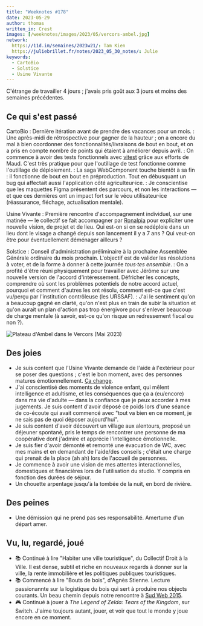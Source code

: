 ```yaml
---
title: "Weeknotes #178"
date: 2023-05-29
author: thomas
written_in: Crest
images: [/weeknotes/images/2023/05/vercors-ambel.jpg]
network:
  https://11d.im/semaines/2023w21/: Tam Kien
  https://juliebrillet.fr/notes/2023_05_30_notes/: Julie
keywords:
  - CartoBio
  - Solstice
  - Usine Vivante
---
```


C'étrange de travailler 4 jours ; j'avais pris goût aux 3 jours et moins des semaines précédentes.

<!--more-->

## Ce qui s'est passé

CartoBio
: Dernière itération avant de prendre des vacances pour un mois.
: Une après-midi de rétrospective pour gagner de la hauteur ; on a encore du mal à bien coordonner des fonctionnalités/livraisons de bout en bout, et on a pris en compte nombre de points qui étaient à améliorer depuis avril.
: On commence à avoir des tests fonctionnels avec [vitest](https://vitest.dev/) grâce aux efforts de Maud. C'est très pratique pour que l'outillage de test fonctionne comme l'outillage de déploiement.
: La saga WebComponent touche bientôt à sa fin : il fonctionne de bout en bout en préproduction. Tout en débusquant un bug qui affectait aussi l'application côté agriculteur·ice.
: Je conscientise que les maquettes Figma présentent des parcours, et non les interactions — et que ces dernières ont un impact fort sur le vécu utilisateur·ice (réassurance, fléchage, actualisation mentale).

Usine Vivante
: Première rencontre d'accompagnement individuel, sur une matinée — le collectif se fait accompagner par [Ronalpia](https://www.ronalpia.fr/) pour expliciter une nouvelle vision, de projet et de lieu. Qui est-on si on se redéploie dans un lieu dont le visage a changé depuis son lancement il y a 7 ans ? Qui veut-on être pour éventuellement déménager ailleurs ?

Solstice
: Conseil d'administration préliminaire à la prochaine Assemblée Générale ordinaire du mois prochain. L'objectif est de valider les résolutions à voter, et de la forme à donner à cette journée _tous·tes ensemble_.
: On a profité d'être réuni physiquement pour travailler avec Jérôme sur une nouvelle version de l'accord d'intéressement. Défricher les concepts, comprendre où sont les problèmes potentiels de notre accord actuel, pourquoi et comment d'autres les ont résolu, comment est-ce que c'est vu/perçu par l'institution contrôleuse (les URSSAF).
: J'ai le sentiment qu'on a beaucoup gagné en clarté, qu'on n'est plus en train de subir la situation et qu'on aurait un plan d'action pas trop énergivore pour s'enlever beaucoup de charge mentale (à savoir, est-ce qu'on risque un redressement fiscal ou non ?).

![](/weeknotes/images/2023/05/vercors-ambel.jpg "Plateau d'Ambel dans le Vercors (Mai 2023)")

## Des joies

- Je suis content que l'Usine Vivante demande de l'aide à l'extérieur pour se poser des questions ; c'est le bon moment, avec des personnes matures émotionnellement. [Ça change](/weeknotes/26/).
- J'ai conscientisé des moments de violence enfant, qui mêlent intelligence et adultisme, et les conséquences que ça a (eu/encore) dans ma vie d'adulte — dans la confiance que je peux accorder à mes jugements. Je suis content d'avoir déposé ce poids lors d'une séance de co-écoute qui avait commencé avec "tout va bien en ce moment, je ne sais pas de quoi déposer aujourd'hui".
- Je suis content d'avoir découvert un village aux alentours, proposé un déjeuner spontané, pris le temps de rencontrer une personne de ma coopérative dont j'admire et apprécie l'intelligence émotionnelle.
- Je suis fier d'avoir démonté et remonté une évacuation de WC, avec mes mains et en demandant de l'aide/des conseils ; c'était une charge qui prenait de la place (ah ah) lors de l'accueil de personnes.
- Je commence à avoir une vision de mes attentes interactionnelles, domestiques et financières lors de l'utilisation du studio. Y compris en fonction des durées de séjour.
- Un chouette arpentage jusqu'à la tombée de la nuit, en bord de rivière.

## Des peines

- Une démission qui ne prend pas ses responsabilité. Amertume d'un départ amer.

## Vu, lu, regardé, joué

- 📚 Continué à lire "Habiter une ville touristique", du Collectif Droit à la Ville. Il est dense, subtil et riche en nouveaux regards à donner sur la ville, la rente immobilière et les politiques publiques touristiques.
- 📚 Commencé à lire "Bouts de bois", d'Agnès Stienne. Lecture passionannte sur la logistique du bois qui sert à produire nos objects courants. Un beau chemin depuis notre rencontre à [Sud Web 2015](https://vimeo.com/135792422).
- 🎮 Continué à jouer à _The Legend of Zelda: Tears of the Kingdom_, sur Switch. J'aime toujours autant, jouer, et voir que tout le monde y joue encore en ce moment.
